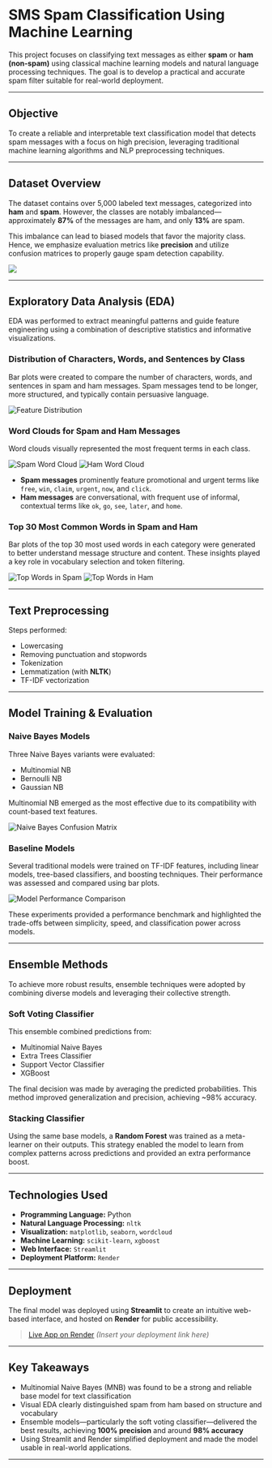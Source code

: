 # SMS Spam Classification Using Machine Learning

This project focuses on classifying text messages as either **spam** or **ham (non-spam)** using classical machine learning models and natural language processing techniques. The goal is to develop a practical and accurate spam filter suitable for real-world deployment.

---

## Objective

To create a reliable and interpretable text classification model that detects spam messages with a focus on high precision, leveraging traditional machine learning algorithms and NLP preprocessing techniques.

---

## Dataset Overview

The dataset contains over 5,000 labeled text messages, categorized into **ham** and **spam**. However, the classes are notably imbalanced—approximately **87%** of the messages are ham, and only **13%** are spam.

This imbalance can lead to biased models that favor the majority class. Hence, we emphasize evaluation metrics like **precision** and utilize confusion matrices to properly gauge spam detection capability.

![](https://live.staticflickr.com/65535/54582600794_0c792c6692_z.jpg)

---

## Exploratory Data Analysis (EDA)

EDA was performed to extract meaningful patterns and guide feature engineering using a combination of descriptive statistics and informative visualizations.

### Distribution of Characters, Words, and Sentences by Class

Bar plots were created to compare the number of characters, words, and sentences in spam and ham messages. Spam messages tend to be longer, more structured, and typically contain persuasive language.

![Feature Distribution](images/feature_distribution.png)

### Word Clouds for Spam and Ham Messages

Word clouds visually represented the most frequent terms in each class.

![Spam Word Cloud](images/spam_wordcloud.png)
![Ham Word Cloud](images/ham_wordcloud.png)

- **Spam messages** prominently feature promotional and urgent terms like `free`, `win`, `claim`, `urgent`, `now`, and `click`.
- **Ham messages** are conversational, with frequent use of informal, contextual terms like `ok`, `go`, `see`, `later`, and `home`.

### Top 30 Most Common Words in Spam and Ham

Bar plots of the top 30 most used words in each category were generated to better understand message structure and content. These insights played a key role in vocabulary selection and token filtering.

![Top Words in Spam](images/top_spam_words.png)
![Top Words in Ham](images/top_ham_words.png)

---

## Text Preprocessing

Steps performed:

- Lowercasing  
- Removing punctuation and stopwords  
- Tokenization  
- Lemmatization (with **NLTK**)  
- TF-IDF vectorization  

---

## Model Training & Evaluation

### Naive Bayes Models

Three Naive Bayes variants were evaluated:

- Multinomial NB  
- Bernoulli NB  
- Gaussian NB  

Multinomial NB emerged as the most effective due to its compatibility with count-based text features.

![Naive Bayes Confusion Matrix](images/nb_confusion_matrix.png)

### Baseline Models

Several traditional models were trained on TF-IDF features, including linear models, tree-based classifiers, and boosting techniques. Their performance was assessed and compared using bar plots.

![Model Performance Comparison](images/baseline_performance_barplot.png)

These experiments provided a performance benchmark and highlighted the trade-offs between simplicity, speed, and classification power across models.

---

## Ensemble Methods

To achieve more robust results, ensemble techniques were adopted by combining diverse models and leveraging their collective strength.

### Soft Voting Classifier

This ensemble combined predictions from:

- Multinomial Naive Bayes  
- Extra Trees Classifier  
- Support Vector Classifier  
- XGBoost  

The final decision was made by averaging the predicted probabilities. This method improved generalization and precision, achieving ~98% accuracy.

### Stacking Classifier

Using the same base models, a **Random Forest** was trained as a meta-learner on their outputs. This strategy enabled the model to learn from complex patterns across predictions and provided an extra performance boost.

---

## Technologies Used

- **Programming Language:** Python  
- **Natural Language Processing:** `nltk`  
- **Visualization:** `matplotlib`, `seaborn`, `wordcloud`  
- **Machine Learning:** `scikit-learn`, `xgboost`  
- **Web Interface:** `Streamlit`  
- **Deployment Platform:** `Render`  

---

## Deployment

The final model was deployed using **Streamlit** to create an intuitive web-based interface, and hosted on **Render** for public accessibility.

> [Live App on Render](#) *(Insert your deployment link here)*

---

## Key Takeaways

- Multinomial Naive Bayes (MNB) was found to be a strong and reliable base model for text classification  
- Visual EDA clearly distinguished spam from ham based on structure and vocabulary  
- Ensemble models—particularly the soft voting classifier—delivered the best results, achieving **100% precision** and around **98% accuracy**  
- Using Streamlit and Render simplified deployment and made the model usable in real-world applications.

---
